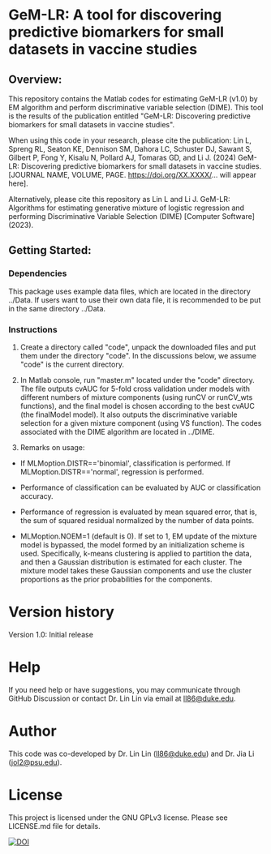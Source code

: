 # GeM-LR: A tool for discovering predictive biomarkers for small datasets in vaccine studies

## Overview:

This repository contains the Matlab codes for estimating GeM-LR (v1.0) by EM algorithm and perform discriminative variable selection (DIME). This tool is the results of the publication entitled "GeM-LR: Discovering predictive biomarkers for small datasets in vaccine studies". 

When using this code in your research, please cite the publication: Lin L, Spreng RL, Seaton KE, Dennison SM, Dahora LC, Schuster DJ, Sawant S, Gilbert P, Fong Y, Kisalu N, Pollard AJ, Tomaras GD, and Li J. (2024) GeM-LR: Discovering predictive biomarkers for small datasets in vaccine studies. [JOURNAL NAME, VOLUME, PAGE. https://doi.org/XX.XXXX/... will appear here].

Alternatively, please cite this repository as Lin L and Li J. GeM-LR: Algorithms for estimating generative mixture of logistic regression and performing Discriminative Variable Selection (DIME) [Computer Software] (2023).

## Getting Started:

### Dependencies
This package uses example data files, which are located in the directory ../Data. If users want to use their own data file, it is recommended to be put in the same directory ../Data.

### Instructions
1. Create a directory called "code", unpack the downloaded files and put them under the directory "code". In the discussions below, we assume "code" is the current directory. 

2. In Matlab console, run "master.m" located under the "code" directory. The file outputs cvAUC for 5-fold cross validation under models with different numbers of mixture components (using runCV or runCV_wts functions), and the final model is chosen according to the best cvAUC (the finalModel model). It also outputs the discriminative variable selection for a given mixture component (using VS function). The codes associated with the DIME algorithm are located in ../DIME. 
 
3. Remarks on usage:

  - If MLMoption.DISTR=='binomial', classification is performed. If MLMoption.DISTR=='normal', regression is performed.

  - Performance of classification can be evaluated by AUC or classification accuracy.

  - Performance of regression is evaluated by mean squared error, that is, the sum of squared residual normalized by the number of data points.

  - MLMoption.NOEM=1 (default is 0). If set to 1, EM update of the mixture model is bypassed, the model formed by an initialization scheme is used. Specifically, k-means clustering is applied to partition the data, and then a Gaussian distribution is estimated for each cluster. The mixture model takes these Gaussian components and use the cluster proportions as the prior probabilities for the components.

# Version history
Version 1.0: Initial release

# Help
If you need help or have suggestions, you may communicate through GitHub Discussion or contact Dr. Lin Lin via email at ll86@duke.edu.

# Author
This code was  co-developed by Dr. Lin Lin (ll86@duke.edu) and Dr. Jia Li (jol2@psu.edu).

# License
This project is licensed under the GNU GPLv3 license. Please see LICENSE.md file for details.

[![DOI](https://zenodo.org/badge/DOI/10.5281/zenodo.10274995.svg)](https://doi.org/10.5281/zenodo.10274995)

